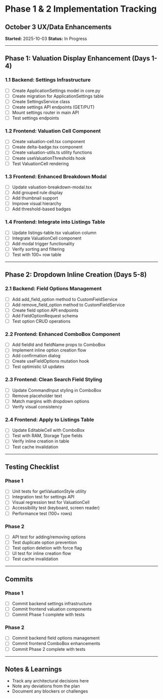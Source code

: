 # Phase 1 & 2 Implementation Tracking
## October 3 UX/Data Enhancements

**Started:** 2025-10-03
**Status:** In Progress

---

## Phase 1: Valuation Display Enhancement (Days 1-4)

### 1.1 Backend: Settings Infrastructure
- [ ] Create ApplicationSettings model in core.py
- [ ] Create migration for ApplicationSettings table
- [ ] Create SettingsService class
- [ ] Create settings API endpoints (GET/PUT)
- [ ] Mount settings router in main API
- [ ] Test settings endpoints

### 1.2 Frontend: Valuation Cell Component
- [ ] Create valuation-cell.tsx component
- [ ] Create delta-badge.tsx component
- [ ] Create valuation-utils.ts utility functions
- [ ] Create useValuationThresholds hook
- [ ] Test ValuationCell rendering

### 1.3 Frontend: Enhanced Breakdown Modal
- [ ] Update valuation-breakdown-modal.tsx
- [ ] Add grouped rule display
- [ ] Add thumbnail support
- [ ] Improve visual hierarchy
- [ ] Add threshold-based badges

### 1.4 Frontend: Integrate into Listings Table
- [ ] Update listings-table.tsx valuation column
- [ ] Integrate ValuationCell component
- [ ] Add modal trigger functionality
- [ ] Verify sorting and filtering
- [ ] Test with 100+ row table

---

## Phase 2: Dropdown Inline Creation (Days 5-8)

### 2.1 Backend: Field Options Management
- [ ] Add add_field_option method to CustomFieldService
- [ ] Add remove_field_option method to CustomFieldService
- [ ] Create field option API endpoints
- [ ] Add FieldOptionRequest schema
- [ ] Test option CRUD operations

### 2.2 Frontend: Enhanced ComboBox Component
- [ ] Add fieldId and fieldName props to ComboBox
- [ ] Implement inline option creation flow
- [ ] Add confirmation dialog
- [ ] Create useFieldOptions mutation hook
- [ ] Test optimistic UI updates

### 2.3 Frontend: Clean Search Field Styling
- [ ] Update CommandInput styling in ComboBox
- [ ] Remove placeholder text
- [ ] Match margins with dropdown options
- [ ] Verify visual consistency

### 2.4 Frontend: Apply to Listings Table
- [ ] Update EditableCell with ComboBox
- [ ] Test with RAM, Storage Type fields
- [ ] Verify inline creation in table
- [ ] Test cache invalidation

---

## Testing Checklist

### Phase 1
- [ ] Unit tests for getValuationStyle utility
- [ ] Integration test for settings API
- [ ] Visual regression test for ValuationCell
- [ ] Accessibility test (keyboard, screen reader)
- [ ] Performance test (100+ rows)

### Phase 2
- [ ] API test for adding/removing options
- [ ] Test duplicate option prevention
- [ ] Test option deletion with force flag
- [ ] UI test for inline creation flow
- [ ] Test cache invalidation

---

## Commits

### Phase 1
- [ ] Commit backend settings infrastructure
- [ ] Commit frontend valuation components
- [ ] Commit Phase 1 complete with tests

### Phase 2
- [ ] Commit backend field options management
- [ ] Commit frontend ComboBox enhancements
- [ ] Commit Phase 2 complete with tests

---

## Notes & Learnings
- Track any architectural decisions here
- Note any deviations from the plan
- Document any blockers or challenges
